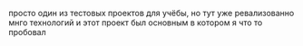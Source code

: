 просто один из тестовых проектов для учёбы, но тут уже ревализованно мнго технологий и этот проект был основным в котором я что то пробовал

